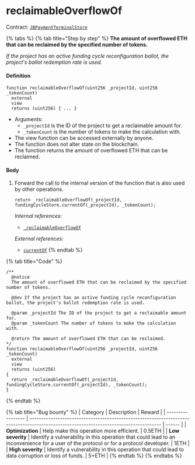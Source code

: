 # reclaimableOverflowOf

Contract: [`JBPaymentTerminalStore`](../)​‌

{% tabs %}
{% tab title="Step by step" %}
**The amount of overflowed ETH that can be reclaimed by the specified number of tokens.**

_If the project has an active funding cycle reconfiguration ballot, the project's ballot redemption rate is used._

#### Definition

```solidity
function reclaimableOverflowOf(uint256 _projectId, uint256 _tokenCount)
  external
  view
  returns (uint256) { ... }
```

* Arguments:
  * `_projectId` is the ID of the project to get a reclaimable amount for.
  * `_tokenCount` is the number of tokens to make the calculation with.
* The view function can be accessed externally by anyone.
* The function does not alter state on the blockchain.
* The function returns the amount of overflowed ETH that can be reclaimed.

#### Body

1.  Forward the call to the internal version of the function that is also used by other operations.

    ```solidity
    return _reclaimableOverflowOf(_projectId, fundingCycleStore.currentOf(_projectId), _tokenCount);
    ```

    _Internal references:_

    * [`_reclaimableOverflowOf`](\_reclaimableoverflowof.md)

    _External references:_

    * [`currentOf`](../../../jbfundingcyclestore/read/currentof.md)
{% endtab %}

{% tab title="Code" %}
```solidity
/**
  @notice
  The amount of overflowed ETH that can be reclaimed by the specified number of tokens.

  @dev If the project has an active funding cycle reconfiguration ballot, the project's ballot redemption rate is used.

  @param _projectId The ID of the project to get a reclaimable amount for.
  @param _tokenCount The number of tokens to make the calculation with. 

  @return The amount of overflowed ETH that can be reclaimed.
*/
function reclaimableOverflowOf(uint256 _projectId, uint256 _tokenCount)
  external
  view
  returns (uint256)
{
  return _reclaimableOverflowOf(_projectId, fundingCycleStore.currentOf(_projectId), _tokenCount);
}
```
{% endtab %}

{% tab title="Bug bounty" %}
| Category          | Description                                                                                                                            | Reward |
| ----------------- | -------------------------------------------------------------------------------------------------------------------------------------- | ------ |
| **Optimization**  | Help make this operation more efficient.                                                                                               | 0.5ETH |
| **Low severity**  | Identify a vulnerability in this operation that could lead to an inconvenience for a user of the protocol or for a protocol developer. | 1ETH   |
| **High severity** | Identify a vulnerability in this operation that could lead to data corruption or loss of funds.                                        | 5+ETH  |
{% endtab %}
{% endtabs %}
